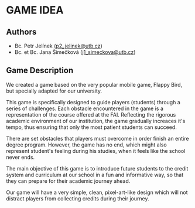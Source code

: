 # GAME IDEA
## Authors
- Bc. Petr Jelínek (p2_jelinek@utb.cz)
- Bc. et Bc. Jana Šimečková (j1_simeckova@utb.cz)

## Game Description
We created a game based on the very popular mobile game, Flappy Bird, but specially adapted for our university.

This game is specifically designed to guide players (students) through a series of challenges.
Each obstacle encountered in the game is a representation of the course offered at the FAI. Reflecting the rigorous academic
environment of our institution, the game gradually increaces it's tempo, thus ensuring that only the most patient students can succeed.

There are set obstacles that players must overcome in order finish an entire degree program. However, the game has no end,
which might also represent student's feeling during his studies, when it feels like the school never ends.

The main objective of this game is to introduce future students to the credit system and curriculum
at our school in a fun and informative way, so that they can prepare for their academic journey ahead.

Our game will have a very simple, clean, pixel-art-like design which will not distract players
from collecting credits during their journey. 
